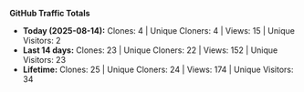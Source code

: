 
**GitHub Traffic Totals**

- **Today (2025-08-14):** Clones: 4 | Unique Cloners: 4 | Views: 15 | Unique Visitors: 2
- **Last 14 days:** Clones: 23 | Unique Cloners: 22 | Views: 152 | Unique Visitors: 23
- **Lifetime:** Clones: 25 | Unique Cloners: 24 | Views: 174 | Unique Visitors: 34
